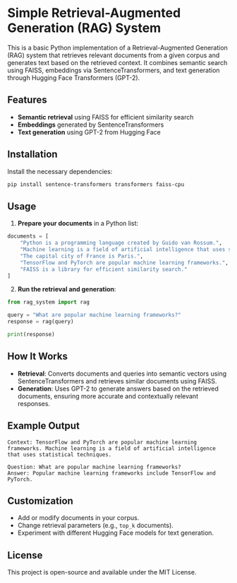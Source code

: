 # Simple Retrieval-Augmented Generation (RAG) System

This is a basic Python implementation of a Retrieval-Augmented Generation (RAG) system that retrieves relevant documents from a given corpus and generates text based on the retrieved context. It combines semantic search using FAISS, embeddings via SentenceTransformers, and text generation through Hugging Face Transformers (GPT-2).

## Features
- **Semantic retrieval** using FAISS for efficient similarity search
- **Embeddings** generated by SentenceTransformers
- **Text generation** using GPT-2 from Hugging Face

## Installation
Install the necessary dependencies:

```bash
pip install sentence-transformers transformers faiss-cpu
```

## Usage

1. **Prepare your documents** in a Python list:

```python
documents = [
    "Python is a programming language created by Guido van Rossum.",
    "Machine learning is a field of artificial intelligence that uses statistical techniques.",
    "The capital city of France is Paris.",
    "TensorFlow and PyTorch are popular machine learning frameworks.",
    "FAISS is a library for efficient similarity search."
]
```

2. **Run the retrieval and generation**:

```python
from rag_system import rag

query = "What are popular machine learning frameworks?"
response = rag(query)

print(response)
```

## How It Works
- **Retrieval**: Converts documents and queries into semantic vectors using SentenceTransformers and retrieves similar documents using FAISS.
- **Generation**: Uses GPT-2 to generate answers based on the retrieved documents, ensuring more accurate and contextually relevant responses.

## Example Output
```
Context: TensorFlow and PyTorch are popular machine learning frameworks. Machine learning is a field of artificial intelligence that uses statistical techniques.

Question: What are popular machine learning frameworks?
Answer: Popular machine learning frameworks include TensorFlow and PyTorch.
```

## Customization
- Add or modify documents in your corpus.
- Change retrieval parameters (e.g., `top_k` documents).
- Experiment with different Hugging Face models for text generation.

## License
This project is open-source and available under the MIT License.
